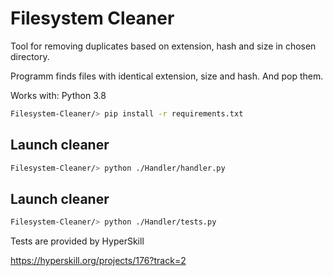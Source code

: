 # Filesystem Cleaner
Tool for removing duplicates based on extension, hash and size  in chosen directory.

Programm finds files with identical extension, size and hash. And pop them.

Works with: Python 3.8

```bash
Filesystem-Cleaner/> pip install -r requirements.txt
```

## Launch cleaner

```bash
Filesystem-Cleaner/> python ./Handler/handler.py
```

## Launch cleaner

```bash
Filesystem-Cleaner/> python ./Handler/tests.py
```


Tests are provided by HyperSkill

https://hyperskill.org/projects/176?track=2


